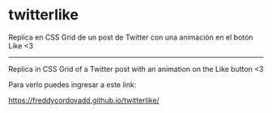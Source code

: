 # twitterlike

Replica en CSS Grid de un post de Twitter con una animación en el botón Like <3

----------------------------------------------------------------------------

Replica in CSS Grid of a Twitter post with an animation on the Like button <3

Para verlo puedes ingresar a este link:

https://freddycordovadd.github.io/twitterlike/

